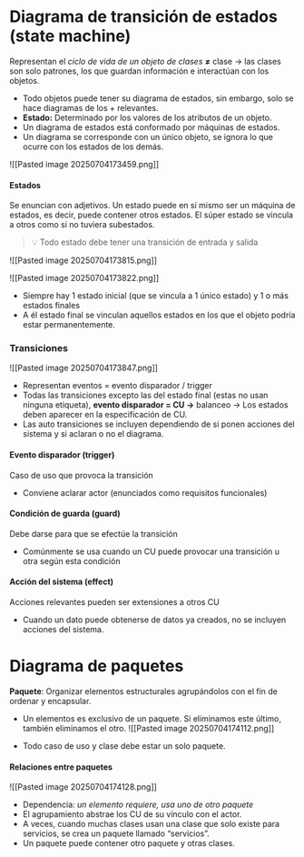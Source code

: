 # Diagrama de transición de estados (state machine)

Representan el _ciclo de vida de un objeto de clases_ **≠** clase → las clases son solo patrones, los que guardan información e interactúan con los objetos.

- Todo objetos puede tener su diagrama de estados, sin embargo, solo se hace diagramas de los + relevantes.
- **Estado:** Determinado por los valores de los atributos de un objeto.
- Un diagrama de estados está conformado por máquinas de estados.
- Un diagrama se corresponde con un único objeto, se ignora lo que ocurre con los estados de los demás.
 
![[Pasted image 20250704173459.png]]

#### Estados
Se enuncian con adjetivos. Un estado puede en sí mismo ser un máquina de estados, es decir, puede contener otros estados. El súper estado se vincula a otros como si no tuviera subestados.

>💡  Todo estado debe tener una transición de entrada y salida

![[Pasted image 20250704173815.png]]

![[Pasted image 20250704173822.png]]

- Siempre hay 1 estado inicial (que se vincula a 1 único estado) y 1 o más estados finales
- A él estado final se vinculan aquellos estados en los que el objeto podría estar permanentemente.

### Transiciones

![[Pasted image 20250704173847.png]]
- Representan eventos = evento disparador / trigger
- Todas las transiciones excepto las del estado final (estas no usan ninguna etiqueta), **evento disparador = CU →** balanceo → Los estados deben aparecer en la especificación de CU.
- Las auto transiciones se incluyen dependiendo de si ponen acciones del sistema y si aclaran o no el diagrama.

#### Evento disparador (trigger)
Caso de uso que provoca la transición
- Conviene aclarar actor (enunciados como requisitos funcionales)
#### Condición de guarda (guard)
Debe darse para que se efectúe la transición
- Comúnmente se usa cuando un CU puede provocar una transición u otra según esta condición
#### Acción del sistema (effect)
Acciones relevantes pueden ser extensiones a otros CU
- Cuando un dato puede obtenerse de datos ya creados, no se incluyen acciones del sistema.


# Diagrama de paquetes
**Paquete**: Organizar elementos estructurales agrupándolos con el fin de ordenar y encapsular.

- Un elementos es exclusivo de un paquete. Si eliminamos este último, también eliminamos el otro.
![[Pasted image 20250704174112.png]]

- Todo caso de uso y clase debe estar un solo paquete.

#### Relaciones entre paquetes

![[Pasted image 20250704174128.png]]


- Dependencia: *un elemento requiere, usa uno de otro paquete*
- El agrupamiento abstrae los CU de su vínculo con el actor.
- A veces, cuando muchas clases usan una clase que solo existe para servicios, se crea un paquete llamado “servicios”.
- Un paquete puede contener otro paquete y otras clases.